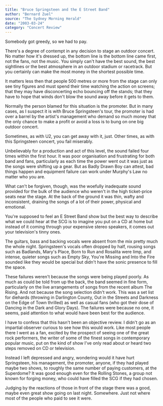 ```yaml
---
title: "Bruce Springsteen and the E Street Band"
author: "Bernard Zuel"
source: "The Sydney Morning Herald"
date: "2003-03-24"
category: "Concert Review"
---
```


Somebody got greedy, so we had to pay.

There's a degree of contempt in any decision to stage an outdoor concert. No matter how it's dressed up, the bottom line is the bottom line came first, not the fans, not the music. You simply can't have the best sound, the best sightlines or the best atmosphere in an outdoor stadium or racetrack. But you certainly can make the most money in the shortest possible time.

It matters less then that people 500 metres or more from the stage can only see tiny figures and must spend their time watching the action on screens; that they may have disconcerting echo bouncing off the stands; that they have to hope that winds don't blow the sound away before it gets to them.

Normally the person blamed for this situation is the promoter. But in many cases, as I suspect it is with Bruce Springsteen's tour, the promoter is had over a barrel by the artist's management who demand so much money that the only chance to make a profit or avoid a loss is to bung on one big outdoor concert.

Sometimes, as with U2, you can get away with it, just. Other times, as with this Springsteen concert, you fail miserably.

Unbelievably for a production and act of this level, the sound failed four times within the first hour. It was poor organisation and frustrating for both band and fans, particularly as each time the power went out it was just as the songs were shifting up a gear. But as Badly Drawn Boy can attest, bad things happen and equipment failure can work under Murphy's Law no matter who you are.

What can't be forgiven, though, was the woefully inadequate sound provided for the bulk of the audience who weren't in the high ticket-price seats near the stage. At the back of the ground it was thin, wafty and inconsistent, draining the songs of a lot of their power, physical and emotional.

You're supposed to feel an E Street Band show but the best way to describe what we could hear at the SCG is to imagine you put on a CD at home but instead of it coming through your expensive stereo speakers, it comes out your television's tinny ones.

The guitars, bass and backing vocals were absent from the mix pretty much the whole night. Springsteen's vocals often dropped by half, rousing songs such as Badlands, Mary's Place, Born to Run and Rosalita were limp, and intense, quieter songs such as Empty Sky, You're Missing and Into the Fire sounded like they would be special but didn't have the sonic presence to fill the space.

These failures weren't because the songs were being played poorly. As much as could be told from up the back, the band seemed in fine form, particularly on the live arrangements of songs from the recent album The Rising. And not because the song selection didn't work. This was a set list for diehards (throwing in Darlington County, Out in the Streets and Darkness on the Edge of Town thrilled) as well as casual fans (who got their dose of Dancing in the Dark and Glory Days). The failures were because no one, it seems, paid attention to what would have been best for the audience.

I have to confess that this hasn't been an objective review. I didn't go as an impartial observer curious to see how this would work. Like most people there I went as a fan, excited by the prospect of seeing one of the great rock performers, the writer of some of the finest songs in contemporary popular music, put on the kind of show I've only read about or heard two steps removed on CD or television.

Instead I left depressed and angry, wondering would it have hurt Springsteen, his management, the promoter, anyone, if they had played maybe two shows, to roughly the same number of paying customers, at the Superdome? It was good enough even for the Rolling Stones, a group not known for forging money, who could have filled the SCG if they had chosen.

Judging by the reactions of those in front of the stage there was a good, maybe even great show going on last night. Somewhere. Just not where most of the people who paid to see it were.